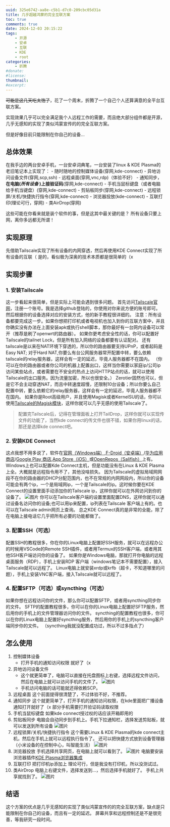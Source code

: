 ```yaml
---
uuid: 325e6742-aa8e-c5b1-d7c0-209cbc05d31a
title: 几乎超越鸿蒙的完全互联方案
toc: true
comments: true
date: 2024-12-03 20:15:22
tags:
    - 开源
    - 安卓
    - 互联
    - KDE
    - root
categories:
    - 折腾
#donate:
#license:
thumbnail:
#excerpt:
---
```


~~可能是这几天吃太饱了~~，花了一个周末，折腾了一个自己个人还算满意的全平台互联方案。

实现效果几乎可以完全满足我个人远程工作的需要，而且绝大部分组件都是开源，几乎无感知的实现了类似鸿蒙宣传的的完全互联方案。

但是好像目前只能限制在你自己的设备...

## 总体效果
在我手边的两台安卓手机，一台安卓词典笔，一台安装了linux & KDE Plasma的老旧笔记本上实现了：
    - 随时随地的控制媒体设备(穿网,kde-connect)
    - 异地访问设备文件(穿网,scp,ssh)
    - 远程桌面(穿网,vnc,rdp)（体验不好）
    - 通知同步，**在电脑(_所有设备_ )上接验证码**(穿网,kde-connect)
    - 手机当鼠标键盘（或者电脑给手机当键盘）(穿网,kde-connect)
    - 剪贴板同步(穿网,kde-connect)
    - 远程锁屏/关机/快捷执行指令(穿网,kde-connect)
    - 浏览器投放(kde-connect)
    - 互联打印(理论可行，穿网)
    - 类AirDrop(穿网)

这些可能在你看来就是装个软件的事，但是这其中最关键的是？
所有设备只要上网，离你多远都无所谓！

## 实现原理
先借助Tailscale实现了所有设备的内网穿透，然后再使用KDE Connect实现了所有设备的互联（
是的，看似极为深奥的技术本质都是很简单的（x

## 实现步骤
### 1. 安装Tailscale

这一步看起来很简单，但是实际上可能会遇到很多问题。
首先访问[Tailscale官网](https://tailscale.com/)，注册一个账号。我是选择github登陆的，你使用对你来说方便的账号即可。
然后根据你的设备选择对应的安装方式，他的新手教程很详细的。
注意：所有设备都要完成这一步。如果你想把打印机或者电视机也加入到你的互联方案中，并且你确实没有办法在上面安装apk或执行shell脚本，那你最好有一台网内设备可以常开（推荐是刷了openwrt的路由器）。
如果你更考虑安全性的话，你可以配置好Tailscale的tailnet Lock，但是所有加入网络的设备都要有认证配对。
还有tailscale是以来在NAT环境下穿透的，所以你的路由器要支持UPnP，或者起码是Easy NAT; 对于Hard NAT,你要么有台公网服务器常开配置中转，要么依赖tailscale的relay服务器，这样会有一定的延迟，毕竟人服务器都不在国内。
（你可以在你的路由器或者你公司的机器上配置出口，这样当你需要以家庭ip/公司ip访问某些站点，或者需要在不安全的热点上访问HTTP站点的话，就可以使用Tailscale的出口服务。因为流量加密，所以也很安全。）
Zerotier固然也可以，但是它不会主动穿透NAT，而且中转速度超慢，还限制10台设备；所以你要么自己配置中转，要么依赖它的relay服务器，这样会有一定的延迟，毕竟人服务器都不在国内。
如果你是Root高级用户，并且使用Magisk或者KernelSU的话，你可以使用[Tailscale的Magisk模块](https://github.com/anasfanani/Magisk-Tailscaled/releases "将前往 Github.com")，这样你就可以几乎无感的使用Tailscale了。

> 配置完Tailscale后，记得在管理面板上打开TailDrop，这样你就可以实现传文件的功能了，当然kde connect的传文件也很不错，如果你用linux的话，那还是选择kde connect吧。

### 2. 安装KDE Connect
这点我想不用多说了，软件在[官网（Windows端）](https://kdeconnect.kde.org/),[F-Droid（安卓端）](https://f-droid.org/packages/org.kde.kdeconnect_tp/)/[华为应用商店](https://appgallery.cloud.huawei.com/ag/n/app/C104724723)/[Google Play 商店](https://play.google.com/store/apps/details?id=org.kde.kdeconnect_tp "您所在的国家和地区可能无法访问此链接。"),[App Store（iOS）](https://apps.apple.com/app/kde-connect/id1580245991)或[OpenRepos（Salifish）](https://openrepos.net/content/r1tschy/sailfish-connect)上有。
Windows上也可以配置Kde Connect主机，但是功能没有在Linux & KDE Plasma上全。大概就是远程指令用不了，其他没啥损失。
因为Tailscale的虚拟局域网网段不在你的路由器的DHCP分配范围内，也不在常规的内网网段内，所以你的设备可能会有两个ip，一个是局域网ip，一个是Tailscale的ip。这时候你要在KDE Connect的设置里面手动添加你的Tailscale ip，这样你就可以在外网访问到你的设备了。
![图片](/images/blog/real-harmony-connect-all/2_compressed.jpg)
你可以在Tailscale客户端的设置里面配置DNS，这样你就可以通过设备名访问你的设备;也可以用ip来配置，ip列表在Tailscale 客户端上有的。也可以在Tailscale admin网页上查询。
总之KDE Connect真的是非常的全能，除了在电脑上接电话它几乎把所有必要的功能都做了。

### 3. 配置SSH（可选）
配置SSH的教程很多，你在你的Linux电脑上配置好SSH服务，就可以在远程办公的时候用VSCode的Remote SSH插件，或者用Termux的SSH客户端，或者用其他SSH客户端访问你的设备了。
如果你是Windows电脑，那就打开你电脑的远程桌面服务（RDP），手机上安装RDP 客户端（windows笔记本不需要配置），接入Tailscale就可以远程了。
Linux电脑上就安装xrdp或krfb（超卡，不知道哪里的问题），手机上安装VNC客户端，接入Tailscale就可以远程了。

### 4. 配置SFTP（可选）或syncthing（可选）
如果你想在远程访问你的文件，那么你可以配置SFTP，或者用syncthing同步你的文件。
SFTP的配置教程很多，你可以在你的Linux电脑上配置好SFTP服务，然后用你的手机上的文件管理器访问你的文件。
syncthing的配置教程也很多，你可以在你的Linux电脑上配置好syncthing服务，然后用你的手机上的syncthing客户端同步你的文件。
（syncthing我就没配置成功过，所以不过多指点了）

## 怎么使用

1. 控制媒体设备
   - 打开手机的通知访问权限
  就好了（x
2. 异地访问设备文件
    - 这个就更简单了，电脑可以直接在托盘图标上右键，选择远程文件访问，然后在电脑上就可以访问手机的文件了。
   ![图片](/images/blog/real-harmony-connect-all/7_compressed.jpg)
    - 手机访问电脑的话可能就还得依赖SCP。
1. 远程桌面
   这个前面提得很清楚了，不过体验不好，不推荐。
2. 通知同步
    这个就更简单了，打开手机的通知访问权限，在kde里面把广播设备通知打开就好了（x
    部分手机需要打开验证码读取权限
3. 手机当鼠标键盘
   如果kde connect授过权的话应该开箱即用的
4. 剪贴板同步
   电脑会自动同步到手机上。手机下拉通知栏，选择发送剪贴板，就可以发送到所有设备
    ![图片](/images/blog/real-harmony-connect-all/6_compressed.jpg)
5. 远程锁屏/关机/快捷执行指令
   这个需要Linux & KDE Plasma的kde connect主机，然后在手机上就可以远程执行指令了。
   还可以把快捷方式放到设备管理器（小米设备的在控制中心，叫智能生活）
   ![图片](/images/blog/real-harmony-connect-all/1_compressed.jpg)
6. 浏览器投放
   手机选择共享网页，在电脑上就可以看到了。
   ![图片](/images/blog/real-harmony-connect-all/4_compressed.jpg)
   电脑要安装浏览器插件[KDE Plasma浏览器集成](https://community.kde.org/Plasma/Browser_Integration)
7.  互联打印
    把打印机ip添加上
    理论可行，但是我没有打印机，所以没测试过。
8.  类AirDrop
    电脑上右键文件，选择发送到...，然后选择手机就好了。
    手机上共享就找到了。
    ![图片](/images/blog/real-harmony-connect-all/5_compressed.jpg)

## 结语
这个方案的优点是几乎无感知的实现了类似鸿蒙宣传的的完全互联方案，缺点是只能限制在你自己的设备，而且有一定的延迟。
屏幕共享和远程控制还是不是很完善，等我研究一段时间。

